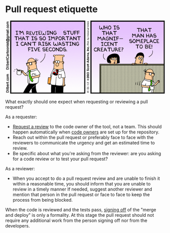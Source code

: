 # Pull request etiquette

![that man has a place to be](dilbert-pr.png)

What exactly should one expect when requesting or reviewing a pull request?

As a requester:

 - [Request a review](pr-request.md) to the code owner of the tool, not a team. This should happen automatically when [code owners](https://help.github.com/en/articles/about-code-owners) are set up for the repository.
 - Reach out within the pull request or preferably face to face with the reviewers to communicate the urgency and get an estimated time to review.
 - Be specific about what you're asking from the reviewer: are you asking for a code review or to test your pull request?

As a reviewer:

 - When you accept to do a pull request review and are unable to finish it within a reasonable time, you should inform that you are unable to review in a timely manner
  If needed, suggest another reviewer and mention that person in the pull request or face to face to keep the process from being blocked.

When the code is reviewed and the tests pass, [signing off](../publish/approving-prs.md) of the "merge and deploy" is only a formality. At this stage the pull request should not require any additional work from the person signing off nor from the developers.
